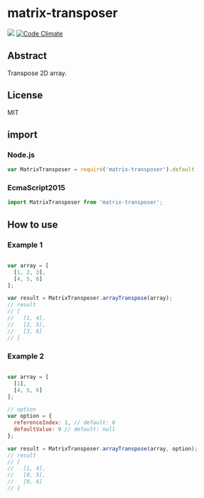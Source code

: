 # matrix-transposer

[![](https://travis-ci.org/jsuzuki20120311/matrix-transposer.svg?branch=master)](https://travis-ci.org/jsuzuki20120311/matrix-transposer.svg?branch=master) [![Code Climate](https://codeclimate.com/github/jsuzuki20120311/matrix-transposer/badges/gpa.svg)](https://codeclimate.com/github/jsuzuki20120311/matrix-transposer)


## Abstract
Transpose 2D array.


## License
MIT

## import
### Node.js
```javascript
var MatrixTransposer = require('matrix-transposer').default
```
### EcmaScript2015
```javascript
import MatrixTransposer from 'matrix-transposer';
```

## How to use

### Example 1

```javascript

var array = [
  [1, 2, 3],
  [4, 5, 6]
];

var result = MatrixTransposer.arrayTranspose(array);
// result
// [
//   [1, 4],
//   [2, 5],
//   [3, 6]
// ]

```

### Example 2

```javascript

var array = [
  [1],
  [4, 5, 6]
];

// option
var option = {
  referenceIndex: 1, // default: 0 
  defaultValue: 0 // default: null
};

var result = MatrixTransposer.arrayTranspose(array, option);
// result
// [
//   [1, 4],
//   [0, 5],
//   [0, 6]
// ]

```
